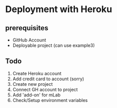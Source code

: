# Deployment with Heroku

## prerequisites
* GitHub Account
* Deployable project (can use example3)

## Todo
1. Create Heroku account
2. Add credit card to account (sorry)
3. Create new project
4. Connect GH account to project
5. Add 'add-on' for mLab
6. Check/Setup environment variables

